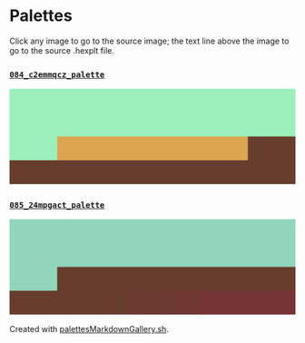 # Palettes

Click any image to go to the source image; the text line above the image to go to the source .hexplt file.

### [`084_c2emmqcz_palette`](084_c2emmqcz_palette.hexplt)

[ ![084_c2emmqcz_palette.png](084_c2emmqcz_palette.png) ](084_c2emmqcz_palette.png)

### [`085_24mpgact_palette`](085_24mpgact_palette.hexplt)

[ ![085_24mpgact_palette.png](085_24mpgact_palette.png) ](085_24mpgact_palette.png)

Created with [palettesMarkdownGallery.sh](https://github.com/earthbound19/_ebDev/blob/master/scripts/imgAndVideo/palettesMarkdownGallery.sh).